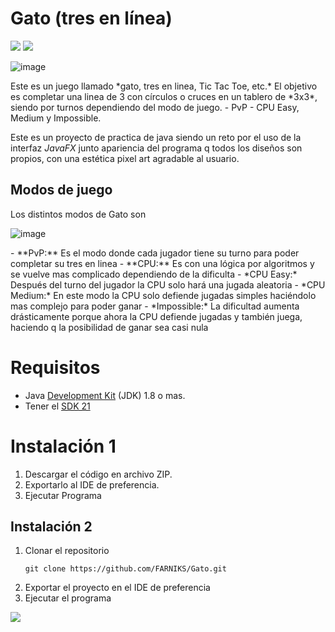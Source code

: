 #  Gato (tres en línea) 
<p align="left">
   <img src="https://img.shields.io/badge/VERSI%C3%93N-V1.0-rgb(15%2C128%2C193)">
   <img src="https://img.shields.io/badge/ESTADO-FINALIZADO-brightgreen">
   
</p>
<p align="center">
	
![image](https://github.com/FARNIKS/Gato/assets/128429185/98b38b0e-bf4d-4118-971a-e969b711e267)
</p>
Este es un juego llamado *gato, tres en linea, Tic Tac Toe, etc.* El objetivo es completar una linea de 3 con círculos o cruces en un tablero de *3x3*, siendo por turnos dependiendo del modo de juego.
- PvP
- CPU Easy, Medium y Impossible. 

Este es un proyecto de practica de java siendo un reto por el uso de la interfaz *JavaFX* junto apariencia del programa q todos los diseños son propios, con una estética pixel art agradable al usuario. 

## Modos de juego 
Los distintos modos de Gato son 
<p align="center">
	
![image](https://github.com/FARNIKS/Gato/assets/128429185/cdf5b8ce-5c27-4702-94e3-888daf020def)
</p>
- **PvP:** Es el modo donde cada jugador tiene su turno para poder completar su tres en linea
- **CPU:** Es con una lógica por algoritmos y se vuelve mas complicado dependiendo de la dificulta
	- *CPU Easy:* Después del turno del jugador la CPU solo hará una jugada aleatoria
	- *CPU Medium:* En este modo la CPU solo defiende jugadas simples haciéndolo mas complejo para poder ganar
	- *Impossible:*  La dificultad aumenta drásticamente porque ahora la CPU defiende jugadas y también juega, haciendo q la posibilidad de ganar sea casi nula 

# Requisitos
- Java [Development Kit](https://www.java.com/es/download/ie_manual.jsp)  (JDK) 1.8 o mas.
- Tener el [SDK 21](https://download.oracle.com/java/21/latest/jdk-21_windows-x64_bin.exe)

# Instalación 1

1. Descargar el código en archivo ZIP.
2. Exportarlo al IDE de preferencia.
3. Ejecutar Programa

## [](https://github.com/FARNIKS/Conversor-Alura/blob/main/README.md#instalaci%C3%B3n-2)Instalación 2

1. Clonar el repositorio
    ```shell
    git clone https://github.com/FARNIKS/Gato.git
    ```
2. Exportar el proyecto en el IDE de preferencia
3. Ejecutar el programa

[![](https://camo.githubusercontent.com/29ba59dbf61686238096822c7de916a9b41c40bf362b70e7f2c609551ce8f656/68747470733a2f2f696d672e736869656c64732e696f2f62616467652f6c696e6b6564696e2d2532333030373742352e7376673f7374796c653d666f722d7468652d6261646765266c6f676f3d6c696e6b6564696e266c6f676f436f6c6f723d7768697465)](https://www.linkedin.com/in/miguel-jimenez-b34899264/)

